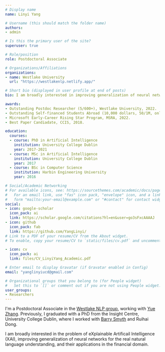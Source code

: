 ```yaml
---
# Display name
name: Linyi Yang

# Username (this should match the folder name)
authors:
- admin

# Is this the primary user of the site?
superuser: true

# Role/position
role: Postdoctoral Associate

# Organizations/Affiliations
organizations:
- name: Westlake University
  url: "https://westlakenlp.netlify.app/"

# Short bio (displayed in user profile at end of posts)
bio: I am broadly interested in improving generalization of neural networks in real natural language understanding, especially for financial applications.

awards:
- Outstanding Postdoc Researcher (5/600+), Westlake University, 2022.
- Outstanding Self-financed Students Abroad (10,000 dollars, 50/1M, only one winner in Ireland), UCD, 2021.
- Microsoft Early-Career Rising Star Program, MSRA, 2022.
- Best Paper Candiadate, CCIS, 2018.

education:
  courses:
  - course: PhD in Artificial Intelligence
    institution: University College Dublin
    year: 2017-2021
  - course: MSc in Artificial Intelligence
    institution: University College Dublin
    year: 2017
  - course: BSc in Computer Science
    institution: Harbin Engineering University
    year: 2016

# Social/Academic Networking
# For available icons, see: https://sourcethemes.com/academic/docs/page-builder/#icons
#   For an email link, use "fas" icon pack, "envelope" icon, and a link in the
#   form "mailto:your-email@example.com" or "#contact" for contact widget.
social:
- icon: google-scholar
  icon_pack: ai
  link: https://scholar.google.com/citations?hl=en&user=go3sFxcAAAAJ
- icon: github
  icon_pack: fab
  link: https://github.com/YangLinyi/
# Link to a PDF of your resume/CV from the About widget.
# To enable, copy your resume/CV to `static/files/cv.pdf` and uncomment the lines below.

- icon: cv
  icon_pack: ai
  link: files/CV_LinyiYang_Academic.pdf

# Enter email to display Gravatar (if Gravatar enabled in Config)
email: "yanglinyiucd@gmail.com"

# Organizational groups that you belong to (for People widget)
#   Set this to `[]` or comment out if you are not using People widget.
user_groups:
- Researchers
---
```


I'm a Postdoctoral Associate in the [Westlake NLP group](https://twitter.com/nlpwestlake?lang=en), working with [Yue Zhang](https://frcchang.github.io/). Previously, I graduated with a PhD from the Insight Centre, University College Dublin, where I worked with [Barry Smyth](https://people.ucd.ie/barry.smyth) and Ruihai Dong. 

I am broadly interested in the problem of eXplainable Artificail Intelligence (XAI), improving generalization of neural networks for the real natural language understanding, and their applications in the financial domain.
